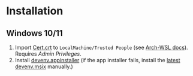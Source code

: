 # Installation

## Windows 10/11

1. Import [Cert.crt](https://gitlab.com/afojhr/devenv-packaging/-/raw/master/Cert.crt?inline=false) to `LocalMachine/Trusted People` (see [Arch-WSL docs](https://wsldl-pg.github.io/ArchW-docs/Install-Certificate/)). Requires *Admin Privileges*.
2. Install [devenv.appinstaller](https://gitlab.com/api/v4/projects/45140827/packages/generic/devenv/latest/devenv.AppInstaller)
   (if the app installer fails, install the [latest devenv.msix](https://gitlab.com/api/v4/projects/45140827/packages/generic/devenv/latest/devenv.msix) manually.)
